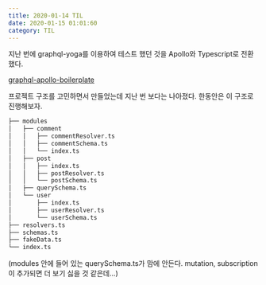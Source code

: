```yaml
---
title: 2020-01-14 TIL
date: 2020-01-15 01:01:60
category: TIL
---
```


지난 번에 graphql-yoga를 이용하여 테스트 했던 것을 Apollo와 Typescript로 전환했다.

[graphql-apollo-boilerplate](https://github.com/angelxtry/graphql-apollo-boilerplate.git)

프로젝트 구조를 고민하면서 만들었는데 지난 번 보다는 나아졌다. 한동안은 이 구조로 진행해보자.

```cmd
├── modules
│   ├── comment
│   │   ├── commentResolver.ts
│   │   ├── commentSchema.ts
│   │   └── index.ts
│   ├── post
│   │   ├── index.ts
│   │   ├── postResolver.ts
│   │   └── postSchema.ts
│   ├── querySchema.ts
│   └── user
│       ├── index.ts
│       ├── userResolver.ts
│       └── userSchema.ts
├── resolvers.ts
├── schemas.ts
├── fakeData.ts
└── index.ts
```

(modules 안에 들어 있는 querySchema.ts가 맘에 안든다. mutation, subscription이 추가되면 더 보기 싫을 것 같은데...)

